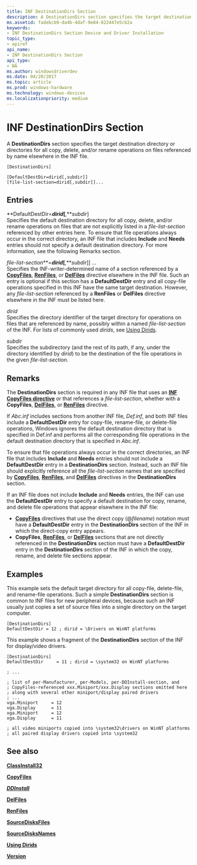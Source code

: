 ```yaml
---
title: INF DestinationDirs Section
description: A DestinationDirs section specifies the target destination directory or directories for all copy, delete, and/or rename operations on files referenced by name elsewhere in the INF file.
ms.assetid: fadebcb9-da4b-4daf-9e84-822447e5cb2a
keywords:
- INF DestinationDirs Section Device and Driver Installation
topic_type:
- apiref
api_name:
- INF DestinationDirs Section
api_type:
- NA
ms.author: windowsdriverdev
ms.date: 04/20/2017
ms.topic: article
ms.prod: windows-hardware
ms.technology: windows-devices
ms.localizationpriority: medium
---
```


# INF DestinationDirs Section


A **DestinationDirs** section specifies the target destination directory or directories for all copy, delete, and/or rename operations on files referenced by name elsewhere in the INF file.

```
[DestinationDirs]

[DefaultDestDir=dirid[,subdir]] 
[file-list-section=dirid[,subdir]]... 
```

## Entries


<a href="" id="defaultdestdir-dirid--subdir-"></a>**DefaultDestDir=***dirid*\[**,***subdir*\]  
Specifies the default destination directory for all copy, delete, and/or rename operations on files that are not explicitly listed in a *file-list-section* referenced by other entries here. To ensure that file operations always occur in the correct directory, an INF file that includes **Include** and **Needs** entries should not specify a default destination directory. For more information, see the following Remarks section.

<a href="" id="file-list-section-dirid--subdir--------------"></a>*file-list-section***=***dirid*\[**,***subdir*\]\] ...   
Specifies the INF-writer-determined name of a section referenced by a [**CopyFiles**](inf-copyfiles-directive.md), [**RenFiles**](inf-renfiles-directive.md), or [**DelFiles**](inf-delfiles-directive.md) directive elsewhere in the INF file. Such an entry is optional if this section has a **DefaultDestDir** entry and all copy-file operations specified in this INF have the same target destination. However, any *file-list-section* referenced by a **RenFiles** or **DelFiles** directive elsewhere in the INF must be listed here.

<a href="" id="dirid"></a>*dirid*  
Specifies the directory identifier of the target directory for operations on files that are referenced by name, possibly within a named *file-list-section* of the INF. For lists of commonly used *dirids*, see [Using Dirids](using-dirids.md).

<a href="" id="subdir"></a>*subdir*  
Specifies the subdirectory (and the rest of its path, if any, under the directory identified by *dirid*) to be the destination of the file operations in the given *file-list-section*.

Remarks
-------

The **DestinationDirs** section is required in any INF file that uses an [**INF CopyFiles directive**](inf-copyfiles-directive.md) or that references a *file-list-section*, whether with a **CopyFiles**, [**DelFiles**](inf-delfiles-directive.md), or [**RenFiles**](inf-renfiles-directive.md) directive.

If *Abc.inf* includes sections from another INF file, *Def.inf*, and both INF files include a **DefaultDestDir** entry for copy-file, rename-file, or delete-file operations, Windows ignores the default destination directory that is specified in Def.inf and performs all the corresponding file operations in the default destination directory that is specified in *Abc.inf*.

To ensure that file operations always occur in the correct directories, an INF file that includes **Include** and **Needs** entries should not include a **DefaultDestDir** entry in a **DestinationDirs** section. Instead, such an INF file should explicitly reference all the *file-list-section* names that are specified by [**CopyFiles**](inf-copyfiles-directive.md), [**RenFiles**](inf-renfiles-directive.md), and [**DelFiles**](inf-delfiles-directive.md) directives in the **DestinationDirs** section.

If an INF file does not include **Include** and **Needs** entries, the INF can use the **DefaultDestDir** entry to specify a default destination for copy, rename, and delete file operations that appear elsewhere in the INF file:

-   [**CopyFiles**](inf-copyfiles-directive.md) directives that use the direct copy (@*filename*) notation must have a **DefaultDestDir** entry in the **DestinationDirs** section of the INF in which the direct-copy entry appears.
-   **CopyFiles**, [**RenFiles**](inf-renfiles-directive.md), or [**DelFiles**](inf-delfiles-directive.md) sections that are not directly referenced in the **DestinationDirs** section must have a **DefaultDestDir** entry in the **DestinationDirs** section of the INF in which the copy, rename, and delete file sections appear.

Examples
--------

This example sets the default target directory for all copy-file, delete-file, and rename-file operations. Such a simple **DestinationDirs** section is common to INF files for new peripheral devices, because such an INF usually just copies a set of source files into a single directory on the target computer.

```
[DestinationDirs]
DefaultDestDir = 12 ; dirid = \Drivers on WinNT platforms
```

This example shows a fragment of the **DestinationDirs** section of the INF for display/video drivers.

```
[DestinationDirs]
DefaultDestDir     = 11 ; dirid = \system32 on WinNT platforms

; ... 

; list of per-Manufacturer, per-Models, per-DDInstall-section, and
; CopyFiles-referenced xxx.Miniport/xxx.Display sections omitted here
; along with several other miniport/display paired drivers
; ...
vga.Miniport     = 12
vga.Display      = 11
xga.Miniport     = 12
xga.Display      = 11

; all video miniports copied into \system32\drivers on WinNT platforms
; all paired display drivers copied into \system32
```

## See also


[**ClassInstall32**](inf-classinstall32-section.md)

[**CopyFiles**](inf-copyfiles-directive.md)

[***DDInstall***](inf-ddinstall-section.md)

[**DelFiles**](inf-delfiles-directive.md)

[**RenFiles**](inf-renfiles-directive.md)

[**SourceDisksFiles**](inf-sourcedisksfiles-section.md)

[**SourceDisksNames**](inf-sourcedisksnames-section.md)

[**Using Dirids**](https://docs.microsoft.com/en-us/windows-hardware/drivers/install/using-dirids)

[**Version**](inf-version-section.md)

 

 






